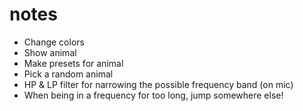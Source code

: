 # notes

* Change colors
* Show animal
* Make presets for animal
* Pick a random animal
* HP & LP filter for narrowing the possible frequency band (on mic)
* When being in a frequency for too long, jump somewhere else!
